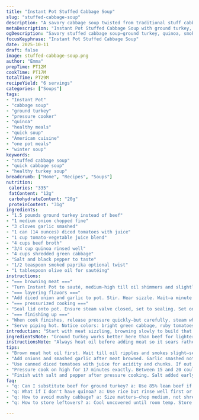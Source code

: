 ```yaml
---
title: "Instant Pot Stuffed Cabbage Soup"
slug: "stuffed-cabbage-soup"
description: "A savory cabbage soup twisted from traditional stuff cabbage ingredients into a quick electric pressure cooker meal. Ground turkey swaps in for beef, lightening the dish, with quinoa instead of rice for added texture and nutrition. Quick sautéing develops flavor before liquid joins. The cabbage wilts down tender; tomatoes break apart, mingling with broth and spices. Balanced salt and pepper enhance, not overpower. Quick release steam keeps cabbage bright, not mushy. Served hot, a little spicy kick and an unexpected chew from quinoa. A winter warmer reimagined for busy cooks who watch for texture, aroma, and sound while they work."
metaDescription: "Instant Pot Stuffed Cabbage Soup with ground turkey, quinoa, and savory spices. Quick layered cooking delivers tender cabbage and rich broth in 29 minutes."
ogDescription: "Savory stuffed cabbage soup—ground turkey, quinoa, smoky paprika. Pressure cooked fast with bright cabbage, tomato tang, and chewy quinoa. Warm up quick."
focusKeyphrase: "Instant Pot Stuffed Cabbage Soup"
date: 2025-10-11
draft: false
image: stuffed-cabbage-soup.png
author: "Emma"
prepTime: PT12M
cookTime: PT17M
totalTime: PT29M
recipeYield: "6 servings"
categories: ["Soups"]
tags:
- "Instant Pot"
- "cabbage soup"
- "ground turkey"
- "pressure cooker"
- "quinoa"
- "healthy meals"
- "quick soup"
- "American cuisine"
- "one pot meals"
- "winter soup"
keywords:
- "stuffed cabbage soup"
- "quick cabbage soup"
- "healthy turkey soup"
breadcrumb: ["Home", "Recipes", "Soups"]
nutrition: 
 calories: "335"
 fatContent: "12g"
 carbohydrateContent: "20g"
 proteinContent: "31g"
ingredients:
- "1.5 pounds ground turkey instead of beef"
- "1 medium onion chopped fine"
- "3 cloves garlic smashed"
- "1 can (14 ounces) diced tomatoes with juice"
- "1 cup tomato-vegetable juice blend"
- "4 cups beef broth"
- "3/4 cup quinoa rinsed well"
- "4 cups shredded green cabbage"
- "Salt and black pepper to taste"
- "1/2 teaspoon smoked paprika optional twist"
- "1 tablespoon olive oil for sautéing"
instructions:
- "=== browning meat ==="
- "Turn Instant Pot to sauté, medium-high till oil shimmers and slightly ripples. Toss in ground turkey. Brown with lid off, breaking up clumps. Stir every 2 minutes or so till pink flecks gone, some browned bits at bottom smelling nutty. Drain fat if needed, but turkey often leaner, less grease to worry about."
- "=== layering flavors ==="
- "Add diced onion and garlic to pot. Stir. Hear sizzle. Wait—a minute or two till translucent, smelling sweet and pungent. Add tomatoes, vegetable juice, broth. Stir to lift browned bits stuck on bottom, flavor base. Pour in quinoa, then cabbage. Salt and pepper now, plus smoked paprika if using. Mix well but gently—not mushy."
- "=== pressurized cooking ==="
- "Seal lid onto pot. Ensure steam valve closed, set to sealing. Set on high pressure for 17 minutes. Don't worry exact timing; good cabbage texture balances between too crisp and falling apart. Pressure builds, you smell tomato tang and meatiness mingled."
- "=== finishing up ==="
- "When cook finishes, release pressure quickly—but carefully, steam whooshes out like kitchen thunder. Remove lid away from face. Stir soup gently. Taste for seasoning. More salt or pepper? Add now. Cabbage should be tender yet holding shape. Quinoa flakes puffed but still chewy."
- "Serve piping hot. Notice colors: bright green cabbage, ruby tomatoes, creamy quinoa grains. That’s how you know it’s done right."
introduction: "Start with meat sizzling, browning slowly to build that deep savory note. Ground turkey offers a fresher edge than beef but needs careful browning so it doesn’t steam and go pale. Quick throwing in onions and garlic means flavor layering in minutes, not hours. Tomato juice and broth bring acidity and moisture; important to cut richness from meat. Quinoa over rice—switched here—adds a nuttier chew and absorbs broth like a sponge. Cabbage chopped medium, not shredded paper-thin, so you get firm but tender bites. Cook under pressure just right, 17 minutes, to avoid mush but still tenderize. Steam release signals end—a blast of hot air and that steam hissing, smell hitting your nose. Season well at finish. This twist tried and true. Winter soup, company food, and quick weekday fix rolled into one pot."
ingredientsNote: "Ground turkey works better here than beef for lighter flavor and less grease; if beef preferred, use 85% lean and drain well. Quinoa substitutes rice perfectly, soaking broth but holding texture under pressure cooking. Rinse quinoa well to avoid bitterness. Onion chopped fine for quick release of sweetness; garlic smashed not minced to avoid burning so fast during sauté. Use canned diced tomatoes with juice for acidity and hearty chunks. Tomato-vegetable juice brings umami depth—replace with V8 or plain tomato juice if needed. Beef broth can be replaced by chicken or vegetable broth, but keep salt under control. Smoked paprika is an optional lift, adds subtle smoky warmth. Olive oil needed to sauté and prevent sticking; if none, butter or neutral oil works. Salt and pepper added early and adjusted at end for maximum control—pressure cooking dulls flavors initially."
instructionsNote: "Always heat oil before adding meat so it sears rather than steams—this develops better flavor and browning. Stir frequently but don’t overdo it; let edges brown well before turning. Remove excess fat if there's a lot; leaner meats might need none. Adding onions and garlic after meat prevents burning garlic early, releasing aroma just right. Use the stir to lift fond (browned bits) from bottom—critical for depth. Layer in tomatoes, juices, broth, then quinoa and cabbage gently; too much stirring can bruise cabbage. Seal and set exact pressure cooker time between 15-20 minutes; 17 was personal sweet spot, adjusting for cabbage thickness. Quick release is non-negotiable; helps stop softening immediately, keeps veggies bright. Taste well before serving; pressure cooking masks seasoning. Finish with salt and needed pepper or heat for balance. Serve hot and fresh for best texture. Don’t cover leftovers tightly until cooled, or soup continues softening."
tips:
- "Brown meat hot oil first. Wait till oil ripples and smokes slight—sear, no steam. Turkey needs patience; browning builds deeper taste, less pale patches. Stir every couple minutes. Remove excess fat if pooling but usually lean enough to skip. That browned bottom fond? Don't waste, stir it in after adding liquids to boost flavor soluble in broth."
- "Add onions and smashed garlic after meat browned. Garlic smashed not minced or chopped fine because minced burns fast in high heat. Smashed releases aroma slowly but stays juicy. Let onions get translucent before adding tomatoes and broth—soft but not mushy. Wait for sizzle to fade slightly, smell sweet onion aroma penetrating before next step."
- "Use canned diced tomatoes with juice for acidity and chunks. If out, replace with plain tomato juice plus chopped fresh tomatoes for texture. Quinoa rinsed well, no bitter coating. Adds chew you won’t get from rice plus picks up flavor like sponge. Put quinoa last in pot before cabbage to prevent overcooking and mushy mess."
- "Pressure cook on high for 17 minutes exactly. Between 15 and 20 could work but cabbage texture changes fast here. Quick release steam immediately after cooking. Opening slowly or natural release softens cabbage too much, soggy. Steam whooshing out is signal dish done. Visual check: cabbage still green but tender; quinoa flakes puffed, grains separate, not gummy."
- "Finish with salt and pepper after pressure cooking. Salt added early to liquid dulls flavor in pot. Adjust at end to control seasoning intensity. Smoked paprika optional but adds subtle smoky layer that lifts turkey and tomato notes. If lack smoked paprika, add small pinch of cayenne or mild chili powder for warmth. Stir gently to keep cabbage shape intact."
faq:
- "q: Can I substitute beef for ground turkey? a: Use 85% lean beef if swapping. Drain fat after browning because beef more greasy. Turkey leaner, less grease to start. Beef changes flavor richer, meatier but cooks same way. Watch fat level closely, skip if too much pooling."
- "q: What if I don't have quinoa? a: Use rice but rinse well first or arborio for creamier texture. Rice cooks faster, so layer in later or reduce pressure time to avoid mush. Bulgur or barley possible alternative but soak prior. Quinoa preferred for chew and nutrition."
- "q: How to avoid mushy cabbage? a: Size matters—chop medium, not shredded thin. Pressure cook 17 minutes max. Quick release crucial to stop softening promptly. Overcooking cabbage makes soup dull green and soggy. If unsure, reduce by 2 minutes next time."
- "q: How to store leftovers? a: Cool uncovered until room temp. Store in airtight container but don’t seal hot soup directly or soften continues. Refrigerate for 3 to 4 days. Can freeze but texture changes. Reheat gently on stove, add splash broth if thickened too much."

---
```

